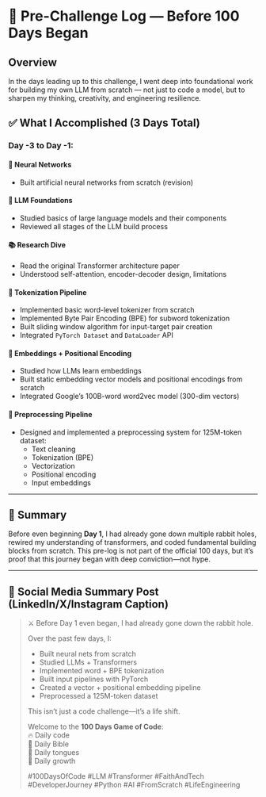 # 🧪 Pre-Challenge Log — Before 100 Days Began

## Overview

In the days leading up to this challenge, I went deep into foundational work for building my own LLM from scratch — not just to code a model, but to sharpen my thinking, creativity, and engineering resilience.

## ✅ What I Accomplished (3 Days Total)

### Day -3 to Day -1:

#### 🔢 Neural Networks

- Built artificial neural networks from scratch (revision)

#### 🧠 LLM Foundations

- Studied basics of large language models and their components
- Reviewed all stages of the LLM build process

#### 📚 Research Dive

- Read the original Transformer architecture paper
- Understood self-attention, encoder-decoder design, limitations

#### 🧬 Tokenization Pipeline

- Implemented basic word-level tokenizer from scratch
- Implemented Byte Pair Encoding (BPE) for subword tokenization
- Built sliding window algorithm for input-target pair creation
- Integrated `PyTorch Dataset` and `DataLoader` API

#### 🔡 Embeddings + Positional Encoding

- Studied how LLMs learn embeddings
- Built static embedding vector models and positional encodings from scratch
- Integrated Google’s 100B-word word2vec model (300-dim vectors)

#### 🧹 Preprocessing Pipeline

- Designed and implemented a preprocessing system for 125M-token dataset:
  - Text cleaning
  - Tokenization (BPE)
  - Vectorization
  - Positional encoding
  - Input embeddings

---

## 💬 Summary

Before even beginning **Day 1**, I had already gone down multiple rabbit holes, rewired my understanding of transformers, and coded fundamental building blocks from scratch. This pre-log is not part of the official 100 days, but it’s proof that this journey began with deep conviction—not hype.

---

## 🔗 Social Media Summary Post (LinkedIn/X/Instagram Caption)

> ⚔️ Before Day 1 even began, I had already gone down the rabbit hole.
>
> Over the past few days, I:
>
> - Built neural nets from scratch
> - Studied LLMs + Transformers
> - Implemented word + BPE tokenization
> - Built input pipelines with PyTorch
> - Created a vector + positional embedding pipeline
> - Preprocessed a 125M-token dataset
>
> This isn’t just a code challenge—it’s a life shift.
>
> Welcome to the **100 Days Game of Code**:  
> 🔥 Daily code  
> 📖 Daily Bible  
> 🙏 Daily tongues  
> 🧠 Daily growth
>
> #100DaysOfCode #LLM #Transformer #FaithAndTech #DeveloperJourney #Python #AI #FromScratch #LifeEngineering
